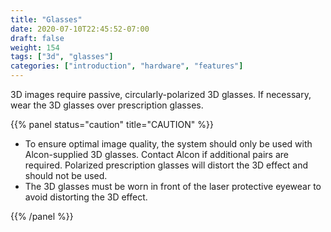 ```yaml
---
title: "Glasses"
date: 2020-07-10T22:45:52-07:00
draft: false
weight: 154
tags: ["3d", "glasses"]
categories: ["introduction", "hardware", "features"]
---
```


3D images require passive, circularly-polarized 3D glasses. If necessary, wear the 3D glasses over prescription glasses.

{{% panel status="caution" title="CAUTION" %}}

* To ensure optimal image quality, the system should only be used with Alcon-supplied 3D glasses. Contact Alcon if additional pairs are required. Polarized prescription glasses will distort the 3D effect and should not be used.
* The 3D glasses must be worn in front of the laser protective eyewear to avoid distorting the 3D effect.

{{% /panel %}}
